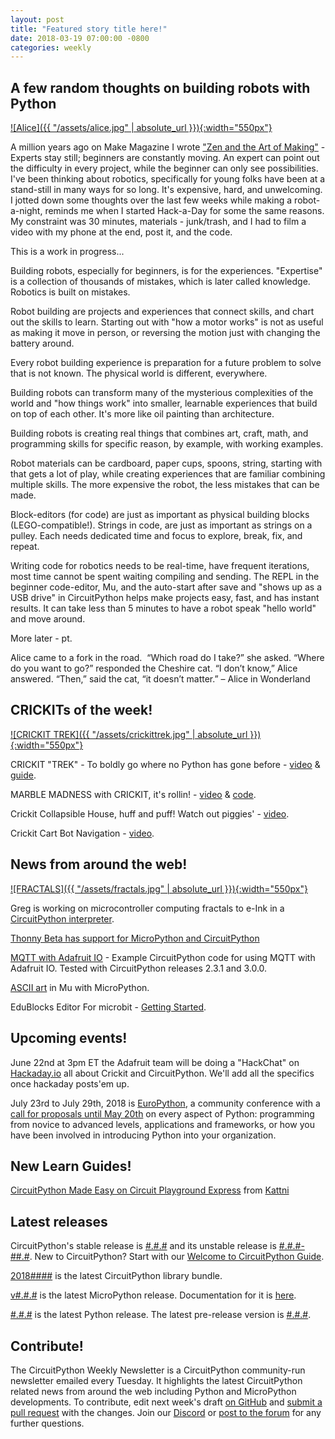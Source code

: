 ```yaml
---
layout: post
title: "Featured story title here!"
date: 2018-03-19 07:00:00 -0800
categories: weekly
---
```


## A few random thoughts on building robots with Python

[![Alice]({{ "/assets/alice.jpg" | absolute_url }}){:width="550px"}](https://makezine.com/2011/11/02/zen-and-the-art-of-making/)

A million years ago on Make Magazine I wrote ["Zen and the Art of Making"](https://makezine.com/2011/11/02/zen-and-the-art-of-making/) - Experts stay still; beginners are constantly moving. An expert can point out the difficulty in every project, while the beginner can only see possibilities. I've been thinking about robotics, specifically for young folks have been at a stand-still in many ways for so long. It's expensive, hard, and unwelcoming. I jotted down some thoughts over the last few weeks while making a robot-a-night, reminds me when I started Hack-a-Day for some the same reasons. My constraint was 30 minutes, materials - junk/trash, and I had to film a video with my phone at the end, post it, and the code. 

This is a work in progress...

Building robots, especially for beginners, is for the experiences. "Expertise" is a collection of thousands of mistakes, which is later called knowledge. Robotics is built on mistakes.

Robot building are projects and experiences that connect skills, and chart out the skills to learn. Starting out with "how a motor works" is not as useful as making it move in person, or reversing the motion just with changing the battery around.

Every robot building experience is preparation for a future problem to solve that is not known. The physical world is different, everywhere.

Building robots can transform many of the mysterious complexities of the world and "how things work" into smaller, learnable experiences that build on top of each other. It's more like oil painting than architecture.

Building robots is creating real things that combines art, craft, math, and programming skills for specific reason, by example, with working examples.

Robot materials can be cardboard, paper cups, spoons, string, starting with that gets a lot of play, while creating experiences that are familiar combining multiple skills. The more expensive the robot, the less mistakes that can be made.

Block-editors (for code) are just as important as physical building blocks (LEGO-compatible!). Strings in code, are just as important as strings on a pulley. Each needs dedicated time and focus to explore, break, fix, and repeat.

Writing code for robotics needs to be real-time, have frequent iterations, most time cannot be spent waiting compiling and sending. The REPL in the beginner code-editor, Mu, and the auto-start after save and "shows up as a USB drive" in CircuitPython helps make projects easy, fast, and has instant results. It can take less than 5 minutes to have a robot speak "hello world" and move around.

More later - pt.

Alice came to a fork in the road.  “Which road do I take?” she asked.
“Where do you want to go?” responded the Cheshire cat.
“I don’t know,” Alice answered.
“Then,” said the cat, “it doesn’t matter.”
– Alice in Wonderland

## CRICKITs of the week!

[![CRICKIT TREK]({{ "/assets/crickittrek.jpg" | absolute_url }}){:width="550px"}](https://youtu.be/oOE2Ht-J2Jc)

CRICKIT "TREK" - To boldly go where no Python has gone before - [video](https://youtu.be/oOE2Ht-J2Jc) & [guide](https://learn.adafruit.com/adafruit-crickit-creative-robotic-interactive-construction-kit/cpx-1701).

MARBLE MADNESS with CRICKIT, it's rollin! - [video](https://youtu.be/enOB2HwDKwM) & [code](https://github.com/adafruit/Adafruit_Learning_System_Guides/blob/master/Crickits/magneat-o/code.py).
 
Crickit Collapsible House, huff and puff! Watch out piggies' - [video](https://youtu.be/_84qnr2A6Hk).

Crickit Cart Bot Navigation - [video](https://youtu.be/62ywSHoYen0).

## News from around the web!

[![FRACTALS]({{ "/assets/fractals.jpg" | absolute_url }}){:width="550px"}](https://twitter.com/gpshead/status/1005603935413915648)

Greg is working on microcontroller computing fractals to e-Ink in a [CircuitPython interpreter](https://twitter.com/gpshead/status/1005603935413915648).

[Thonny Beta has support for MicroPython and CircuitPython](http://thonny.org/blog/2018/06/05/thonny_and_micropython.html)

[MQTT with Adafruit IO](https://github.com/MikeTeachman/micropython-adafruit-mqtt-esp8266) - Example CircuitPython code for using MQTT with Adafruit IO. Tested with CircuitPython releases 2.3.1 and 3.0.0.

[ASCII art](https://github.com/bbcmicrobit/micropython/blob/e26d7c89d4a96de0fa0a1dd5aec024b31fc4816e/source/microbit/modantigravity.cpp) in Mu with MicroPython.

EduBlocks Editor For microbit - [Getting Started](https://www.kitronik.co.uk/blog/getting-started-edublocks-microbit).

## Upcoming events!

June 22nd at 3pm ET the Adafruit team will be doing a "HackChat" on [Hackaday.io](https://hackaday.io/) all about Crickit and CircuitPython. We'll add all the specifics once hackaday posts'em up.

July 23rd to July 29th, 2018 is [EuroPython](https://ep2018.europython.eu/), a community conference with a [call for proposals until May 20th](https://ep2018.europython.eu/en/call-for-proposals/) on every aspect of Python: programming from novice to advanced levels, applications and frameworks, or how you have been involved in introducing Python into your organization.

## New Learn Guides!

[CircuitPython Made Easy on Circuit Playground Express](https://learn.adafruit.com/circuitpython-made-easy-on-circuit-playground-express) from [Kattni](https://learn.adafruit.com/users/kattni)

## Latest releases

CircuitPython's stable release is [#.#.#](https://github.com/adafruit/circuitpython/releases/latest) and its unstable release is [#.#.#-##.#](https://github.com/adafruit/circuitpython/releases). New to CircuitPython? Start with our [Welcome to CircuitPython Guide](https://learn.adafruit.com/welcome-to-circuitpython).

[2018####](https://github.com/adafruit/Adafruit_CircuitPython_Bundle/releases/latest) is the latest CircuitPython library bundle.

[v#.#.#](https://micropython.org/download) is the latest MicroPython release. Documentation for it is [here](http://docs.micropython.org/en/latest/pyboard/).

[#.#.#](https://www.python.org/downloads/) is the latest Python release. The latest pre-release version is [#.#.#](https://www.python.org/download/pre-releases/).

## Contribute!

The CircuitPython Weekly Newsletter is a CircuitPython community-run newsletter emailed every Tuesday. It highlights the latest CircuitPython related news from around the web including Python and MicroPython developments. To contribute, edit next week's draft [on GitHub](https://github.com/adafruit/circuitpython-weekly-newsletter/tree/gh-pages/_drafts) and [submit a pull request](https://help.github.com/articles/editing-files-in-your-repository/) with the changes. Join our [Discord](https://adafru.it/discord) or [post to the forum](https://forums.adafruit.com/viewforum.php?f=60) for any further questions.
